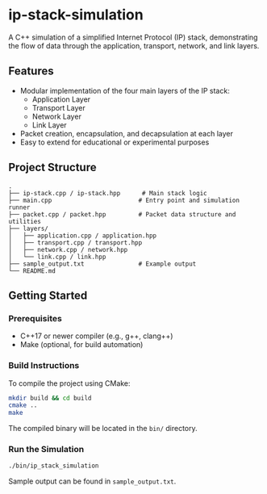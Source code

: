 # ip-stack-simulation

A C++ simulation of a simplified Internet Protocol (IP) stack, demonstrating the flow of data through the application, transport, network, and link layers.

## Features

- Modular implementation of the four main layers of the IP stack:
  - Application Layer
  - Transport Layer
  - Network Layer
  - Link Layer
- Packet creation, encapsulation, and decapsulation at each layer
- Easy to extend for educational or experimental purposes

## Project Structure

```
.
├── ip-stack.cpp / ip-stack.hpp      # Main stack logic
├── main.cpp                        # Entry point and simulation runner
├── packet.cpp / packet.hpp         # Packet data structure and utilities
├── layers/
│   ├── application.cpp / application.hpp
│   ├── transport.cpp / transport.hpp
│   ├── network.cpp / network.hpp
│   └── link.cpp / link.hpp
├── sample_output.txt               # Example output
└── README.md
```

## Getting Started

### Prerequisites

- C++17 or newer compiler (e.g., g++, clang++)
- Make (optional, for build automation)

### Build Instructions

To compile the project using CMake:

```sh
mkdir build && cd build
cmake ..
make
```

The compiled binary will be located in the `bin/` directory.

### Run the Simulation

```sh
./bin/ip_stack_simulation
```

Sample output can be found in `sample_output.txt`.
